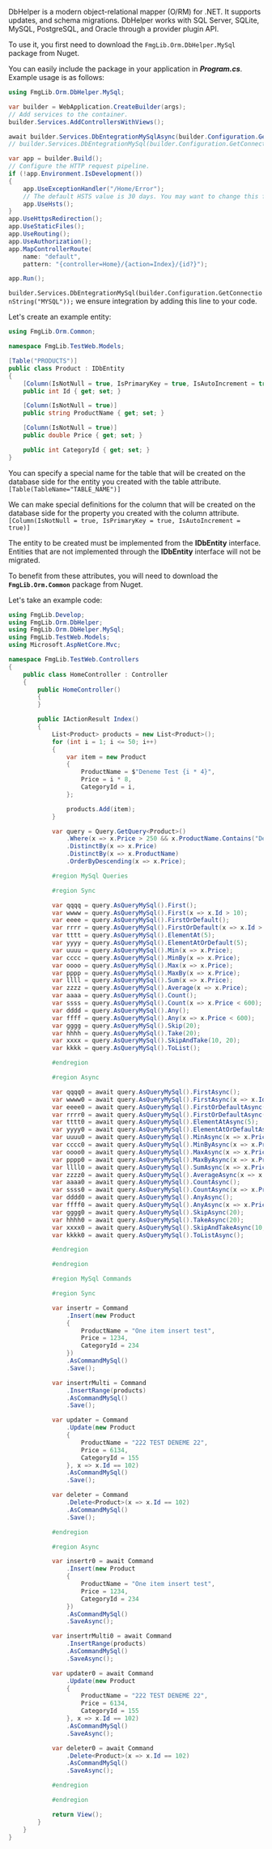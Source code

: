 DbHelper is a modern object-relational mapper (O/RM) for .NET. It supports updates, and schema migrations. DbHelper  works with SQL Server, SQLite, MySQL, PostgreSQL, and Oracle through a provider plugin API.

To use it, you first need to download the `FmgLib.Orm.DbHelper.MySql` package from Nuget.

You can easily include the package in your application in ***Program.cs***. Example usage is as follows:

```csharp
using FmgLib.Orm.DbHelper.MySql;

var builder = WebApplication.CreateBuilder(args);
// Add services to the container.
builder.Services.AddControllersWithViews();

await builder.Services.DbEntegrationMySqlAsync(builder.Configuration.GetConnectionString("MYSQL")); // OR
// builder.Services.DbEntegrationMySql(builder.Configuration.GetConnectionString("MYSQL")); // Asynchronous and synchronous usage is up to your preference.

var app = builder.Build();
// Configure the HTTP request pipeline.
if (!app.Environment.IsDevelopment())
{
    app.UseExceptionHandler("/Home/Error");
    // The default HSTS value is 30 days. You may want to change this for production scenarios, see https://aka.ms/aspnetcore-hsts.
    app.UseHsts();
}
app.UseHttpsRedirection();
app.UseStaticFiles();
app.UseRouting();
app.UseAuthorization();
app.MapControllerRoute(
    name: "default",
    pattern: "{controller=Home}/{action=Index}/{id?}");

app.Run();

```

`builder.Services.DbEntegrationMySql(builder.Configuration.GetConnectionString("MYSQL"));` we ensure integration by adding this line to your code.



Let's create an example entity:
```csharp
using FmgLib.Orm.Common;

namespace FmgLib.TestWeb.Models;

[Table("PRODUCTS")]
public class Product : IDbEntity
{
    [Column(IsNotNull = true, IsPrimaryKey = true, IsAutoIncrement = true)]
    public int Id { get; set; }

    [Column(IsNotNull = true)]
    public string ProductName { get; set; }

    [Column(IsNotNull = true)]
    public double Price { get; set; }

    public int CategoryId { get; set; }
}
```

You can specify a special name for the table that will be created on the database side for the entity you created with the table attribute.
`[Table(TableName="TABLE_NAME")]`

We can make special definitions for the column that will be created on the database side for the property you created with the column attribute.
`[Column(IsNotNull = true, IsPrimaryKey = true, IsAutoIncrement = true)]`

The entity to be created must be implemented from the **IDbEntity** interface. Entities that are not implemented through the **IDbEntity** interface will not be migrated.

To benefit from these attributes, you will need to download the **`FmgLib.Orm.Common`** package from Nuget.

Let's take an example code:
```csharp
using FmgLib.Develop;
using FmgLib.Orm.DbHelper;
using FmgLib.Orm.DbHelper.MySql;
using FmgLib.TestWeb.Models;
using Microsoft.AspNetCore.Mvc;

namespace FmgLib.TestWeb.Controllers
{
    public class HomeController : Controller
    {
        public HomeController()
        {
        }

        public IActionResult Index()
        {
            List<Product> products = new List<Product>();
            for (int i = 1; i <= 50; i++)
            {
                var item = new Product
                {
                    ProductName = $"Deneme Test {i * 4}",
                    Price = i * 8,
                    CategoryId = i,
                };

                products.Add(item);
            }

            var query = Query.GetQuery<Product>()
                .Where(x => x.Price > 250 && x.ProductName.Contains("Dene"))
                .DistinctBy(x => x.Price)
                .DistinctBy(x => x.ProductName)
                .OrderByDescending(x => x.Price);

            #region MySql Queries

            #region Sync

            var qqqq = query.AsQueryMySql().First();
            var wwww = query.AsQueryMySql().First(x => x.Id > 10);
            var eeee = query.AsQueryMySql().FirstOrDefault();
            var rrrr = query.AsQueryMySql().FirstOrDefault(x => x.Id > 10);
            var tttt = query.AsQueryMySql().ElementAt(5);
            var yyyy = query.AsQueryMySql().ElementAtOrDefault(5);
            var uuuu = query.AsQueryMySql().Min(x => x.Price);
            var cccc = query.AsQueryMySql().MinBy(x => x.Price);
            var oooo = query.AsQueryMySql().Max(x => x.Price);
            var pppp = query.AsQueryMySql().MaxBy(x => x.Price);
            var llll = query.AsQueryMySql().Sum(x => x.Price);
            var zzzz = query.AsQueryMySql().Average(x => x.Price);
            var aaaa = query.AsQueryMySql().Count();
            var ssss = query.AsQueryMySql().Count(x => x.Price < 600);
            var dddd = query.AsQueryMySql().Any();
            var ffff = query.AsQueryMySql().Any(x => x.Price < 600);
            var gggg = query.AsQueryMySql().Skip(20);
            var hhhh = query.AsQueryMySql().Take(20);
            var xxxx = query.AsQueryMySql().SkipAndTake(10, 20);
            var kkkk = query.AsQueryMySql().ToList();

            #endregion

            #region Async

            var qqqq0 = await query.AsQueryMySql().FirstAsync();
            var wwww0 = await query.AsQueryMySql().FirstAsync(x => x.Id > 10);
            var eeee0 = await query.AsQueryMySql().FirstOrDefaultAsync();
            var rrrr0 = await query.AsQueryMySql().FirstOrDefaultAsync(x => x.Id > 10);
            var tttt0 = await query.AsQueryMySql().ElementAtAsync(5);
            var yyyy0 = await query.AsQueryMySql().ElementAtOrDefaultAsync(5);
            var uuuu0 = await query.AsQueryMySql().MinAsync(x => x.Price);
            var cccc0 = await query.AsQueryMySql().MinByAsync(x => x.Price);
            var oooo0 = await query.AsQueryMySql().MaxAsync(x => x.Price);
            var pppp0 = await query.AsQueryMySql().MaxByAsync(x => x.Price);
            var llll0 = await query.AsQueryMySql().SumAsync(x => x.Price);
            var zzzz0 = await query.AsQueryMySql().AverageAsync(x => x.Price);
            var aaaa0 = await query.AsQueryMySql().CountAsync();
            var ssss0 = await query.AsQueryMySql().CountAsync(x => x.Price < 600);
            var dddd0 = await query.AsQueryMySql().AnyAsync();
            var ffff0 = await query.AsQueryMySql().AnyAsync(x => x.Price < 600);
            var gggg0 = await query.AsQueryMySql().SkipAsync(20);
            var hhhh0 = await query.AsQueryMySql().TakeAsync(20);
            var xxxx0 = await query.AsQueryMySql().SkipAndTakeAsync(10, 20);
            var kkkk0 = await query.AsQueryMySql().ToListAsync();

            #endregion

            #endregion

            #region MySql Commands

            #region Sync

            var insertr = Command
                .Insert(new Product
                {
                    ProductName = "One item insert test",
                    Price = 1234,
                    CategoryId = 234
                })
                .AsCommandMySql()
                .Save();

            var insertrMulti = Command
                .InsertRange(products)
                .AsCommandMySql()
                .Save();

            var updater = Command
                .Update(new Product
                {
                    ProductName = "222 TEST DENEME 22",
                    Price = 6134,
                    CategoryId = 155
                }, x => x.Id == 102)
                .AsCommandMySql()
                .Save();

            var deleter = Command
                .Delete<Product>(x => x.Id == 102)
                .AsCommandMySql()
                .Save();

            #endregion

            #region Async

            var insertr0 = await Command
                .Insert(new Product
                {
                    ProductName = "One item insert test",
                    Price = 1234,
                    CategoryId = 234
                })
                .AsCommandMySql()
                .SaveAsync();

            var insertrMulti0 = await Command
                .InsertRange(products)
                .AsCommandMySql()
                .SaveAsync();

            var updater0 = await Command
                .Update(new Product
                {
                    ProductName = "222 TEST DENEME 22",
                    Price = 6134,
                    CategoryId = 155
                }, x => x.Id == 102)
                .AsCommandMySql()
                .SaveAsync();

            var deleter0 = await Command
                .Delete<Product>(x => x.Id == 102)
                .AsCommandMySql()
                .SaveAsync();

            #endregion

            #endregion

            return View();
        }
    }
}
```
